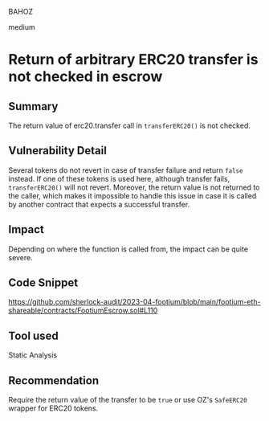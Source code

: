 BAHOZ

medium

# Return of arbitrary ERC20 transfer is not checked in escrow

## Summary
The return value of erc20.transfer call in `transferERC20()` is not checked.

## Vulnerability Detail

Several tokens do not revert in case of transfer failure and return `false` instead. If one of these tokens is used here, although transfer fails, `transferERC20()` will not revert. Moreover, the return value is not returned to the caller, which makes it impossible to handle this issue in case it is called by another contract that expects a successful transfer.

## Impact
Depending on where the function is called from, the impact can be quite severe.

## Code Snippet

https://github.com/sherlock-audit/2023-04-footium/blob/main/footium-eth-shareable/contracts/FootiumEscrow.sol#L110

## Tool used

Static Analysis 

## Recommendation

Require the return value of the transfer to be `true` or use OZ's `SafeERC20` wrapper for ERC20 tokens.
